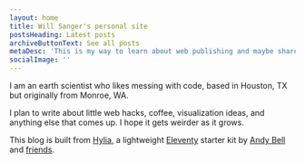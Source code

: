 ```yaml
---
layout: home
title: Will Sanger's personal site
postsHeading: Latest posts
archiveButtonText: See all posts
metaDesc: 'This is my way to learn about web publishing and maybe share something useful at the same time.'
socialImage: ''
---
```


I am an earth scientist who likes messing with code, based in Houston, TX but originally from Monroe, WA.

I plan to write about little web hacks, coffee, visualization ideas, and anything else that comes up. I hope it gets weirder as it grows.

This blog is built from [Hylia](https://hylia.website), a lightweight [Eleventy](https://11ty.io) starter kit by [Andy Bell](https://twitter.com/hankchizljaw) and [friends](https://github.com/aarongustafson/hylia/graphs/contributors).
